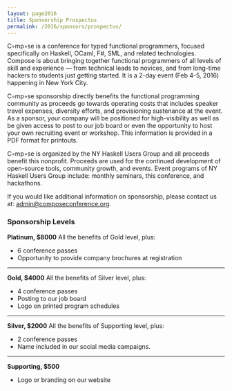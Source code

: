 ```yaml
---
layout: page2016
title: Sponsorship Prospectus 
permalink: /2016/sponsors/prospectus/
---
```


C◦mp◦se is a conference for typed functional programmers, focused specifically on Haskell, OCaml, F#, SML, and related technologies. Compose is about bringing together functional programmers of all levels of skill and experience — from technical leads to novices, and from long-time hackers to students just getting started. It is a 2-day event (Feb 4-5, 2016) happening in New York City.

C◦mp◦se sponsorship directly benefits the functional programming community as proceeds go towards operating costs that includes speaker travel expenses, diversity efforts, and provisioning sustenance at the event. As a sponsor, your company will be positioned for high-visibility as well as be given access to post to our job board or even the opportunity to host your own recruiting event or workshop. This information is provided in a PDF format for printouts.

C◦mp◦se is organized by the NY Haskell Users Group and all proceeds benefit this nonprofit. Proceeds are used for the continued development of open-source tools, community growth, and events. Event programs of NY Haskell Users Group include: monthly seminars, this conference, and hackathons.


If you would like additional information on sponsorship, please contact us at: admin@composeconference.org.

### Sponsorship Levels

**Platinum, $8000**
All the benefits of Gold level, plus:

* 6 conference passes 
* Opportunity to provide company brochures at registration 

---

**Gold, $4000**
All the benefits of Silver level, plus:

* 4 conference passes
* Posting to our job board
* Logo on printed program schedules

---

**Silver, $2000**
All the benefits of Supporting level, plus:

* 2 conference passes
* Name included in our social media campaigns.

---

**Supporting, $500**

* Logo or branding on our website

